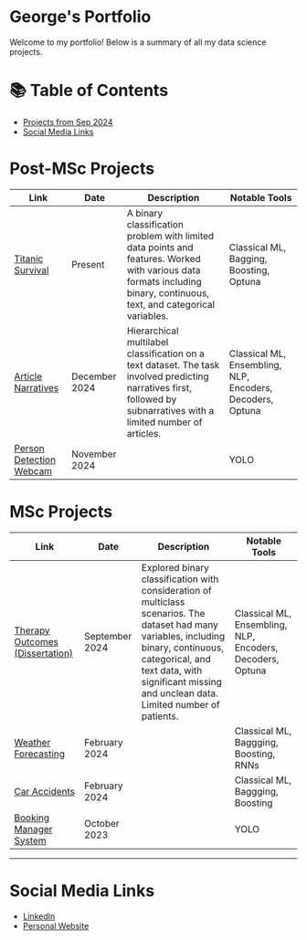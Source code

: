 # George's Portfolio

Welcome to my portfolio! Below is a summary of all my data science projects.

# 📚 Table of Contents
- [Projects from Sep 2024](#projects)
- [Social Media Links](#social-media-links)

# Post-MSc Projects

| Link | Date | Description | Notable Tools | 
|---|---|---|---|
| [Titanic Survival](https://github.com/georgesnape01/titanic-survival) | Present | A binary classification problem with limited data points and features. Worked with various data formats including binary, continuous, text, and categorical variables. | Classical ML, Bagging, Boosting, Optuna |
| [Article Narratives](https://github.com/georgesnape01/article-narratives) | December 2024 | Hierarchical multilabel classification on a text dataset. The task involved predicting narratives first, followed by subnarratives with a limited number of articles. | Classical ML, Ensembling, NLP, Encoders, Decoders, Optuna |
| [Person Detection Webcam](https://github.com/georgesnape01/person-detection-webcam) | November 2024 |  | YOLO |

# MSc Projects

| Link | Date | Description | Notable Tools | 
|---|---|---|---|
| [Therapy Outcomes (Dissertation)](https://github.com/georgesnape01/therapy-outcomes) | September 2024 | Explored binary classification with consideration of multiclass scenarios. The dataset had many variables, including binary, continuous, categorical, and text data, with significant missing and unclean data. Limited number of patients. | Classical ML, Ensembling, NLP, Encoders, Decoders, Optuna |
| [Weather Forecasting](https://github.com/georgesnape01/weather-forecasting) | February 2024 |  | Classical ML, Baggging, Boosting, RNNs |
| [Car Accidents](https://github.com/georgesnape01/car-accidents) | February 2024 |  | Classical ML, Baggging, Boosting |
| [Booking Manager System](https://github.com/georgesnape01/booking-manager-system) | October 2023 |  | YOLO |

***

# Social Media Links

- [LinkedIn](https://www.linkedin.com/in/george-a-snape/)
- [Personal Website](https://georgesnape01.github.io./index.html)
